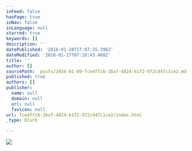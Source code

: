 ```yaml
---
inFeed: false
hasPage: true
inNav: false
inLanguage: null
starred: true
keywords: []
description: ''
datePublished: '2016-01-28T17:07:35.396Z'
dateModified: '2016-01-27T07:10:43.460Z'
title: ''
author: []
sourcePath: _posts/2016-01-09-fce4ffc6-3baf-4824-b1f2-972cd47c1ce2.md
published: true
authors: []
publisher:
  name: null
  domain: null
  url: null
  favicon: null
url: fce4ffc6-3baf-4824-b1f2-972cd47c1ce2/index.html
_type: Blurb

---
```

![](https://the-grid-user-content.s3-us-west-2.amazonaws.com/f326391e-b126-4820-9d96-9fa4ae1eabf4.jpg)

##